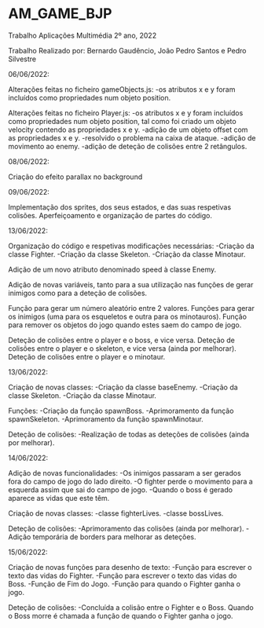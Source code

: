 # AM_GAME_BJP
Trabalho Aplicações Multimédia 2º ano, 2022


Trabalho Realizado por: Bernardo Gaudêncio, João Pedro Santos e Pedro Silvestre



06/06/2022:

Alterações feitas no ficheiro gameObjects.js:
-os atributos x e y foram incluídos como propriedades num objeto position.

Alterações feitas no ficheiro Player.js:
-os atributos x e y foram incluídos como propriedades num objeto position, tal como foi criado um objeto velocity contendo as propriedades x e y.
-adição de um objeto offset com as propriedades x e y.
-resolvido o problema na caixa de ataque.
-adição de movimento ao enemy.
-adição de deteção de colisões entre 2 retângulos.


08/06/2022:

Criação do efeito parallax no background


09/06/2022:

Implementação dos sprites, dos seus estados, e das suas respetivas colisões.
Aperfeiçoamento e organização de partes do código.


13/06/2022:

Organização do código e respetivas modificações necessárias:
-Criação da classe Fighter.
-Criação da classe Skeleton.
-Criação da classe Minotaur.

Adição de um novo atributo denominado speed à classe Enemy.

Adição de novas variáveis, tanto para a sua utilização nas funções de gerar inimigos como para a deteção de colisões.

Função para gerar um número aleatório entre 2 valores.
Funções para gerar os inimigos (uma para os esqueletos e outra para os minotauros).
Função para remover os objetos do jogo quando estes saem do campo de jogo.

Deteção de colisões entre o player e o boss, e vice versa.
Deteção de colisões entre o player e o skeleton, e vice versa (ainda por melhorar).
Deteção de colisões entre o player e o minotaur.


13/06/2022:

Criação de novas classes:
-Criação da classe baseEnemy.
-Criação da classe Skeleton.
-Criação da classe Minotaur.

Funções:
-Criação da função spawnBoss.
-Aprimoramento da função spawnSkeleton.
-Aprimoramento da função spawnMinotaur.

Deteção de colisões:
-Realização de todas as deteções de colisões (ainda por melhorar).


14/06/2022:

Adição de novas funcionalidades:
-Os inimigos passaram a ser gerados fora do campo de jogo do lado direito.
-O fighter perde o movimento para a esquerda assim que sai do campo de jogo.
-Quando o boss é gerado aparece as vidas que este têm.

Criação de novas classes:
-classe fighterLives.
-classe bossLives.

Deteção de colisões:
-Aprimoramento das colisões (ainda por melhorar).
-Adição temporária de borders para melhorar as deteções.


15/06/2022:

Criação de novas funções para desenho de texto:
-Função para escrever o texto das vidas do Fighter.
-Função para escrever o texto das vidas do Boss.
-Função de Fim do Jogo.
-Função para quando o Fighter ganha o jogo.

Deteção de colisões:
-Concluída a colisão entre o Fighter e o Boss. Quando o Boss morre é chamada a função de quando o Fighter ganha o jogo.